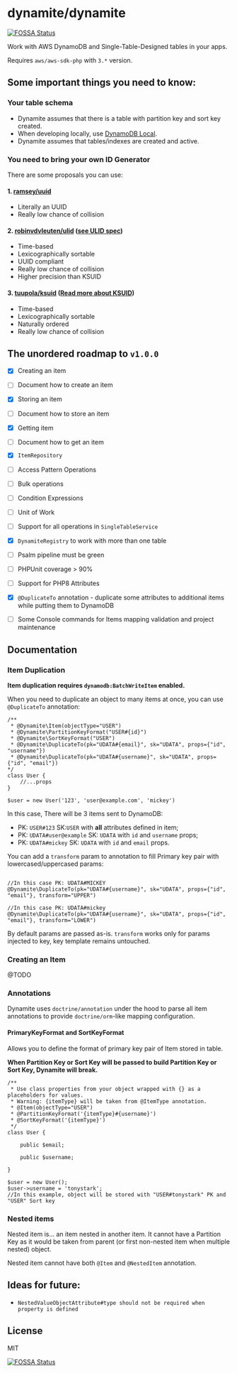 # dynamite/dynamite
[![FOSSA Status](https://app.fossa.com/api/projects/git%2Bgithub.com%2Fpizzaminded%2Fdynamite.svg?type=shield)](https://app.fossa.com/projects/git%2Bgithub.com%2Fpizzaminded%2Fdynamite?ref=badge_shield)


Work with AWS DynamoDB and Single-Table-Designed tables in your apps.

Requires `aws/aws-sdk-php` with `3.*` version. 

## Some important things you need to know:

### Your table schema
- Dynamite assumes that there is a table with partition key and sort key created.
- When developing locally, use [DynamoDB Local](https://docs.aws.amazon.com/amazondynamodb/latest/developerguide/DynamoDBLocal.html).
- Dynamite assumes that tables/indexes are created and active.

### You need to bring your own ID Generator
There are some proposals you can use:

#### 1. [ramsey/uuid](https://github.com/ramsey/uuid)
  - Literally an UUID
  - Really low chance of collision
  
#### 2. [robinvdvleuten/ulid](https://github.com/robinvdvleuten/php-ulid)  ([**see ULID spec**](https://github.com/ulid/spec))
  - Time-based
  - Lexicographically sortable
  - UUID compliant
  - Really low chance of collision
  - Higher precision than KSUID
#### 3. [tuupola/ksuid](https://github.com/tuupola/ksuid)  ([**Read more about KSUID**](https://github.com/segmentio/ksuid))
  - Time-based
  - Lexicographically sortable
  - Naturally ordered
  - Really low chance of collision

## The unordered roadmap to `v1.0.0`
- [x] Creating an item
- [ ] Document how to create an item
- [x] Storing an item
- [ ] Document how to store an item
- [x] Getting item
- [ ] Document how to get an item
- [x] `ItemRepository`
- [ ] Access Pattern Operations
- [ ] Bulk operations
- [ ] Condition Expressions
- [ ] Unit of Work
- [ ] Support for all operations in `SingleTableService`
- [x] `DynamiteRegistry` to work with more than one table
- [ ] Psalm pipeline must be green
- [ ] PHPUnit coverage > 90%
- [ ] Support for PHP8 Attributes 
- [x] `@DuplicateTo` annotation - duplicate some attributes to additional items while putting them to DynamoDB
- [ ] Some Console commands for Items mapping validation and project maintenance


## Documentation

### Item Duplication

**Item duplication requires `dynamodb:BatchWriteItem` enabled.**

When you need to duplicate an object to many items at once, you can use ``@DuplicateTo`` annotation:

````
/**
 * @Dynamite\Item(objectType="USER")
 * @Dynamite\PartitionKeyFormat("USER#{id}")
 * @Dynamite\SortKeyFormat("USER")
 * @Dynamite\DuplicateTo(pk="UDATA#{email}", sk="UDATA", props={"id", "username"})
 * @Dynamite\DuplicateTo(pk="UDATA#{username}", sk="UDATA", props={"id", "email"})
*/
class User {
    //...props
}

$user = new User('123', 'user@example.com', 'mickey')
````

In this case, There will be 3 items sent to DynamoDB:
- PK: `USER#123` SK:`USER` with **all** attributes defined in item;
- PK: `UDATA#user@example` SK: `UDATA` with `id` and `username` props;  
- PK: `UDATA#mickey` SK: `UDATA` with `id` and `email` props.


You can add a `transform` param to annotation to fill Primary key pair with lowercased/uppercased params:


````

//In this case PK: UDATA#MICKEY 
@Dynamite\DuplicateTo(pk="UDATA#{username}", sk="UDATA", props={"id", "email"}, transform="UPPER")

//In this case PK: UDATA#mickey
@Dynamite\DuplicateTo(pk="UDATA#{username}", sk="UDATA", props={"id", "email"}, transform="LOWER") 
````

By default params are passed as-is. `transform` works only for params injected to key, key template remains untouched.


### Creating an Item

@TODO

### Annotations

Dynamite uses `doctrine/annotation` under the hood to parse all item annotations to provide `doctrine/orm`-like mapping configuration.

#### PrimaryKeyFormat and SortKeyFormat 

Allows you to define the format of primary key pair of Item stored in table.

**When Partition Key or Sort Key will be passed to build Partition Key or Sort Key, Dynamite will break.**

```
/**
 * Use class properties from your object wrapped with {} as a placeholders for values.
 * Warning: {itemType} will be taken from @ItemType annotation.
 * @Item(objectType="USER")
 * @PartitionKeyFormat('{itemType}#{username}')
 * @SortKeyFormat('{itemType}')
 */
class User {
    
    public $email;
    
    public $username;

}

$user = new User();
$user->username = 'tonystark';
//In this example, object will be stored with "USER#tonystark" PK and "USER" Sort key
```


### Nested items

Nested item is... an item nested in another item. It cannot have a Partition Key as it would be taken from parent (or first
non-nested item when multiple nested) object. 

Nested item cannot have both `@Item` and `@NestedItem` annotation.


## Ideas for future:
- `NestedValueObjectAttribute#type should not be required when property is defined`

## License 

MIT


[![FOSSA Status](https://app.fossa.com/api/projects/git%2Bgithub.com%2Fpizzaminded%2Fdynamite.svg?type=large)](https://app.fossa.com/projects/git%2Bgithub.com%2Fpizzaminded%2Fdynamite?ref=badge_large)